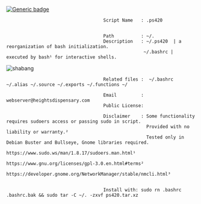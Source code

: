                       


[![Generic badge](https://img.shields.io/badge/<BASH>-<.BASHRC-REORGANIZATION>-<COLOR>.svg)](https://shields.io/)

                
                                        Script Name   : .ps420 


                                        Path          : ~/.                                                 
                                        Description   : ~/.ps420  | a reorganization of bash initialization.
                                                       ~/.bashrc | executed by bash¹ for interactive shells.

![shabang](https://user-images.githubusercontent.com/10424858/120156259-6e61a100-c1b7-11eb-9426-7cf142d6b0a3.png)


                                        Related files :  ~/.bashrc ~/.alias ~/.source ~/.exports ~/.functions ~/

                                        Email         : webserver@heightsdispensary.com 
                                        Public License: 
                                        
                                        Disclaimer    : Some functionality requires sudoers access or passing sudo in script.
                                                        Provided with no liability or warranty.² 
                                                        Tested only in Debian Buster and Bullseye, Gnome libraries required.                      
                                                        https://www.sudo.ws/man/1.8.17/sudoers.man.html¹
                                                        https://www.gnu.org/licenses/gpl-3.0.en.html#terms² 
                                                        https://developer.gnome.org/NetworkManager/stable/nmcli.html³


                                        Install with: sudo rn .bashrc .bashrc.bak && sudo tar -C ~/. -zxvf ps420.tar.xz




